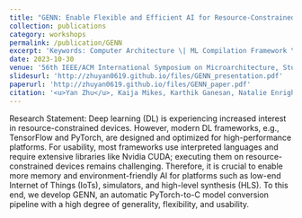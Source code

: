 ```yaml
---
title: "GENN: Enable Flexible and Efficient AI for Resource-Constrained Platforms"
collection: publications
category: workshops
permalink: /publication/GENN
excerpt: 'Keywords: Computer Architecture \| ML Compilation Framework \| Edge AI'
date: 2023-10-30
venue: '56th IEEE/ACM International Symposium on Microarchitecture, Student Research Competition (MICRO SRC)'
slidesurl: 'http://zhuyan0619.github.io/files/GENN_presentation.pdf'
paperurl: 'http://zhuyan0619.github.io/files/GENN_paper.pdf'
citation: '<u>Yan Zhu</u>, Kaija Mikes, Karthik Ganesan, Natalie Enright Jerger'
---
```


Research Statement: Deep learning (DL) is experiencing increased interest in resource-constrained devices. However, modern DL frameworks, e.g., TensorFlow and PyTorch, are designed and optimized for high-performance platforms. For usability, most frameworks use interpreted languages and require extensive libraries like Nvidia CUDA; executing them on resource-constrained devices remains challenging. Therefore, it is crucial to enable more memory and environment-friendly AI for platforms such as low-end Internet of Things (IoTs), simulators, and high-level synthesis (HLS). To this end, we develop GENN, an automatic PyTorch-to-C model conversion pipeline with a high degree of generality, flexibility, and usability.
